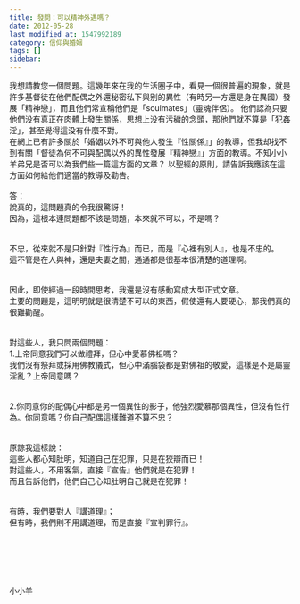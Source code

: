 ```yaml
---
title: 發問：可以精神外遇嗎？
date: 2012-05-28
last_modified_at: 1547992189
category: 信仰與婚姻
tags: []
sidebar: 
---
```


<p>我想請教您一個問題。這幾年來在我的生活圈子中，看見一個很普遍的現象，就是許多基督徒在他們配偶之外還秘密私下與别的異性（有時另一方還是身在異國）發展「精神戀」，而且他們常宣稱他們是「soulmates」（靈魂伴侶）。  他們認為只要他們没有真正在肉體上發生關係，思想上没有污穢的念頭，那他們就不算是「犯姦淫」，甚至覺得這没有什麼不對。  <br/>在網上已有許多關於「婚姻以外不可與他人發生『性關係』」的教導，但我却找不到有關「督徒為何不可與配偶以外的異性發展『精神戀』」方面的教導。不知小小羊弟兄是否可以為我們些一篇這方面的文章？ 以聖經的原則，請告訴我應該在這方面如何給他們適當的教導及勸告。<br/><!--more--><br/>答：<br/>說真的，這問題真的令我很驚訝！<br/>因為，這根本連問題都不該是問題，本來就不可以，不是嗎？<br/><br/> <br/>不忠，從來就不是只針對『性行為』而已，而是『心裡有別人』，也是不忠的。<br/>這不管是在人與神，還是夫妻之間，通通都是很基本很清楚的道理啊。<br/><br/><br/>因此，即使經過一段時間思考，我還是沒有感動寫成大型正式文章。<br/>主要的問題是，這明明就是很清楚不可以的東西，假使還有人要硬心，那我們真的很難勸醒。<br/><br/> <br/>對這些人，我只問兩個問題：<br/>1.上帝同意我們可以做禮拜，但心中愛慕佛祖嗎？<br/>我們沒有祭拜或採用佛教儀式，但心中滿腦袋都是對佛祖的敬愛，這樣是不是屬靈淫亂？上帝同意嗎？<br/><br/> <br/>2.你同意你的配偶心中都是另一個異性的影子，他強烈愛慕那個異性，但沒有性行為。你同意嗎？你自己配偶這樣難道不算不忠？<br/> <br/><br/>原諒我這樣說：<br/>這些人都心知肚明，知道自己在犯罪，只是在狡辯而已！<br/>對這些人，不用客氣，直接『宣告』他們就是在犯罪！<br/>而且告訴他們，他們自己心知肚明自己就是在犯罪！<br/> <br/><br/>有時，我們要對人『講道理』；<br/>但有時，我們則不用講道理，而是直接『宣判罪行』。<br/> <br/><br/><br/><br/><br/><br/>小小羊<br/><br/><br/><br/><br/><br/><br/></p>